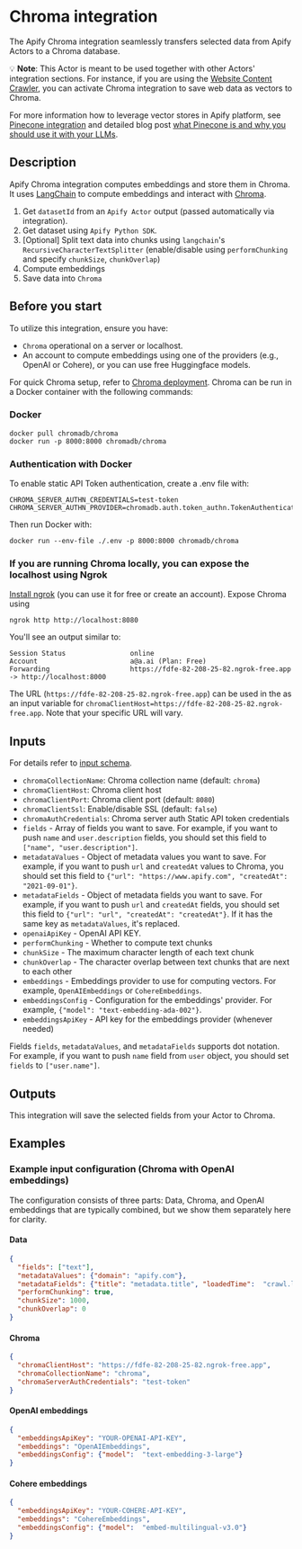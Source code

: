 # Chroma integration

The Apify Chroma integration seamlessly transfers selected data from Apify Actors to a Chroma database.

💡 **Note**: This Actor is meant to be used together with other Actors' integration sections.
For instance, if you are using the [Website Content Crawler](https://apify.com/apify/website-content-crawler), you can activate Chroma integration to save web data as vectors to Chroma.

For more information how to leverage vector stores in Apify platform, see [Pinecone integration](https://github.com/HonzaTuron/pinecone) and detailed blog post [what Pinecone is and why you should use it with your LLMs](https://blog.apify.com/what-is-pinecone-why-use-it-with-llms/).

## Description

Apify Chroma integration computes embeddings and store them in Chroma. It uses [LangChain](https://www.langchain.com/) to compute embeddings and interact with [Chroma](https://www.trychroma.io/).

1. Get `datasetId` from an `Apify Actor` output (passed automatically via integration).
2. Get dataset using `Apify Python SDK`.
3. [Optional] Split text data into chunks using `langchain`'s `RecursiveCharacterTextSplitter`
(enable/disable using `performChunking` and specify `chunkSize`, `chunkOverlap`)
4. Compute embeddings
5. Save data into `Chroma`

## Before you start

To utilize this integration, ensure you have:

- `Chroma` operational on a server or localhost.
- An account to compute embeddings using one of the providers (e.g., OpenAI or Cohere), or you can use free Huggingface models.

For quick Chroma setup, refer to [Chroma deployment](https://docs.trychroma.com/deployment#docker).
Chroma can be run in a Docker container with the following commands:

### Docker

```shell
docker pull chromadb/chroma
docker run -p 8000:8000 chromadb/chroma
```

### Authentication with Docker

To enable static API Token authentication, create a .env file with:

```dotenv
CHROMA_SERVER_AUTHN_CREDENTIALS=test-token
CHROMA_SERVER_AUTHN_PROVIDER=chromadb.auth.token_authn.TokenAuthenticationServerProvider
```

Then run Docker with:

```shell
docker run --env-file ./.env -p 8000:8000 chromadb/chroma
```

### If you are running Chroma locally, you can expose the localhost using Ngrok

[Install ngrok](https://ngrok.com/download) (you can use it for free or create an account). Expose Chroma using

```shell
ngrok http http://localhost:8080
```

You'll see an output similar to:
```text
Session Status                online
Account                       a@a.ai (Plan: Free)
Forwarding                    https://fdfe-82-208-25-82.ngrok-free.app -> http://localhost:8000
```

The URL (`https://fdfe-82-208-25-82.ngrok-free.app`) can be used in the as an input variable for `chromaClientHost=https://fdfe-82-208-25-82.ngrok-free.app`.
Note that your specific URL will vary.


## Inputs

For details refer to [input schema](.actor/input_schema.json).

- `chromaCollectionName`: Chroma collection name (default: `chroma`)
- `chromaClientHost`: Chroma client host
- `chromaClientPort`: Chroma client port (default: `8080`)
- `chromaClientSsl`: Enable/disable SSL (default: `false`)
- `chromaAuthCredentials`: Chroma server auth Static API token credentials
- `fields` - Array of fields you want to save. For example, if you want to push `name` and `user.description` fields, you should set this field to `["name", "user.description"]`.
- `metadataValues` - Object of metadata values you want to save. For example, if you want to push `url` and `createdAt` values to Chroma, you should set this field to `{"url": "https://www.apify.com", "createdAt": "2021-09-01"}`.
- `metadataFields` - Object of metadata fields you want to save. For example, if you want to push `url` and `createdAt` fields, you should set this field to `{"url": "url", "createdAt": "createdAt"}`. If it has the same key as `metadataValues`, it's replaced.
- `openaiApiKey` - OpenAI API KEY.
- `performChunking` - Whether to compute text chunks
- `chunkSize` - The maximum character length of each text chunk
- `chunkOverlap` - The character overlap between text chunks that are next to each other
- `embeddings` - Embeddings provider to use for computing vectors. For example, `OpenAIEmbeddings` or `CohereEmbeddings`.
- `embeddingsConfig` - Configuration for the embeddings' provider. For example, `{"model": "text-embedding-ada-002"}`.
- `embeddingsApiKey` - API key for the embeddings provider (whenever needed)

Fields `fields`, `metadataValues`, and `metadataFields` supports dot notation. For example, if you want to push `name` field from `user` object, you should set `fields` to `["user.name"]`.

## Outputs

This integration will save the selected fields from your Actor to Chroma.

## Examples

### Example input configuration (Chroma with OpenAI embeddings)

The configuration consists of three parts: Data, Chroma, and OpenAI embeddings that are typically combined, but we show them separately here for clarity.

#### Data

```json
{
  "fields": ["text"],
  "metadataValues": {"domain": "apify.com"},
  "metadataFields": {"title": "metadata.title", "loadedTime":  "crawl.loadedTime"},
  "performChunking": true,
  "chunkSize": 1000,
  "chunkOverlap": 0
}
```
#### Chroma
```json
{
  "chromaClientHost": "https://fdfe-82-208-25-82.ngrok-free.app",
  "chromaCollectionName": "chroma",
  "chromaServerAuthCredentials": "test-token"
}
```

#### OpenAI embeddings
```json 
{
  "embeddingsApiKey": "YOUR-OPENAI-API-KEY",
  "embeddings": "OpenAIEmbeddings",
  "embeddingsConfig": {"model":  "text-embedding-3-large"}
}
```
#### Cohere embeddings
```json 
{
  "embeddingsApiKey": "YOUR-COHERE-API-KEY",
  "embeddings": "CohereEmbeddings",
  "embeddingsConfig": {"model":  "embed-multilingual-v3.0"}
}
```
